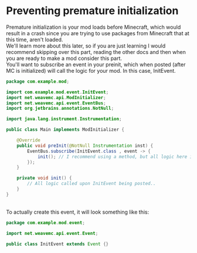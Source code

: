# Preventing premature initialization
Premature initialization is your mod loads before Minecraft, which would result in a crash since you are trying to use packages from Minecraft that at this time, aren't loaded. <br >
We'll learn more about this later, so if you are just learning I would recommend skipping over this part, reading the other docs and then when you are ready to make a mod consider this part. <br >
You'll want to subscribe an event in your preinit, which when posted (after MC is initialized) will call the logic for your mod. In this case, InitEvent.
 
```java
package com.example.mod;

import com.example.mod.event.InitEvent;
import net.weavemc.api.ModInitializer;
import net.weavemc.api.event.EventBus;
import org.jetbrains.annotations.NotNull;

import java.lang.instrument.Instrumentation;

public class Main implements ModInitializer {

    @Override
    public void preInit(@NotNull Instrumentation inst) {
        EventBus.subscribe(InitEvent.class , event -> {
            init(); // I recommend using a method, but all logic here is called upon InitEvent being posted.
        });
    }

    private void init() {
        // All logic called upon InitEvent being posted..
    }
}

```
<br >
To actually create this event, it will look something like this:

```java
package com.example.mod.event;

import net.weavemc.api.event.Event;

public class InitEvent extends Event {}
```
